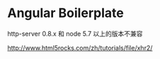 # Angular Boilerplate

http-server 0.8.x 和 node 5.7 以上的版本不兼容

http://www.html5rocks.com/zh/tutorials/file/xhr2/
